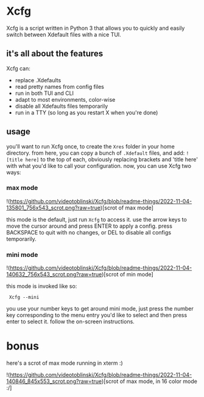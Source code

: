 # Xcfg
Xcfg is a script written in Python 3 that allows you to quickly and easily switch
between Xdefault files with a nice TUI.

## it's all about the features
Xcfg can:
* replace .Xdefaults
* read pretty names from config files
* run in both TUI and CLI
* adapt to most environments, color-wise
* disable all Xdefaults files temporarily
* run in a TTY (so long as you restart X when you're done)

## usage
you'll want to run Xcfg once, to create the `Xres` folder in your home directory.
from here, you can copy a bunch of `.Xdefault` files, and add: `! [title here]` to
the top of each, obviously replacing brackets and 'title here' with what you'd like
to call your configuration. now, you can use Xcfg two ways:

### max mode
!(https://github.com/videotoblinski/Xcfg/blob/readme-things/2022-11-04-135801_756x543_scrot.png?raw=true)[scrot of max mode] 

this mode is the default, just run `Xcfg` to access it. use the arrow keys to move
the cursor around and press ENTER to apply a config. press BACKSPACE to quit with
no changes, or DEL to disable all configs temporarily.


### mini mode
!(https://github.com/videotoblinski/Xcfg/blob/readme-things/2022-11-04-140632_756x543_scrot.png?raw=true)[scrot of min mode]

this mode is invoked like so:
```
 Xcfg --mini
```
you use your number keys to get around mini mode, just press the number key
corresponding to the menu entry you'd like to select and then press enter to select
it. follow the on-screen instructions.

# bonus
here's a scrot of max mode running in xterm :)

!(https://github.com/videotoblinski/Xcfg/blob/readme-things/2022-11-04-140846_845x553_scrot.png?raw=true)[scrot of max mode, in 16 color mode :/]
